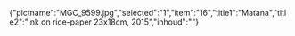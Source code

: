 {"pictname":"MGC_9599.jpg","selected":"1","item":"16","title1":"Matana","title2":"ink on rice-paper 23x18cm, 2015","inhoud":""}